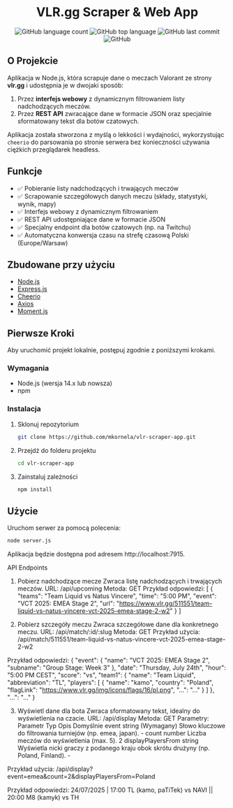 <div align="center">

# VLR.gg Scraper & Web App

<p align="center">
  <img alt="GitHub language count" src="https://img.shields.io/github/languages/count/mkornela/vlr-scraper-app?color=%23ff4655">
  <img alt="GitHub top language" src="https://img.shields.io/github/languages/top/mkornela/vlr-scraper-app?color=%23ff4655">
  <img alt="GitHub last commit" src="https://img.shields.io/github/last-commit/mkornela/vlr-scraper-app?color=%23ff4655">
  <img alt="GitHub" src="https://img.shields.io/github/license/mkornela/vlr-scraper-app?color=%23ff4655">
</p>
</div>

<!-- ZMIEŃ PONIŻEJ NA ZRZUT EKRANU SWOJEJ APLIKACJI -->
<!-- ![Project Screenshot](https://link.do.twojego/zrzutu-ekranu.png) -->

## O Projekcie

Aplikacja w Node.js, która scrapuje dane o meczach Valorant ze strony **vlr.gg** i udostępnia je w dwojaki sposób:
1.  Przez **interfejs webowy** z dynamicznym filtrowaniem listy nadchodzących meczów.
2.  Przez **REST API** zwracające dane w formacie JSON oraz specjalnie sformatowany tekst dla botów czatowych.

Aplikacja została stworzona z myślą o lekkości i wydajności, wykorzystując `cheerio` do parsowania po stronie serwera bez konieczności używania ciężkich przeglądarek headless.

## Funkcje

-   ✅ Pobieranie listy nadchodzących i trwających meczów
-   ✅ Scrapowanie szczegółowych danych meczu (składy, statystyki, wynik, mapy)
-   ✅ Interfejs webowy z dynamicznym filtrowaniem
-   ✅ REST API udostępniające dane w formacie JSON
-   ✅ Specjalny endpoint dla botów czatowych (np. na Twitchu)
-   ✅ Automatyczna konwersja czasu na strefę czasową Polski (Europe/Warsaw)

## Zbudowane przy użyciu

-   [Node.js](https://nodejs.org/)
-   [Express.js](https://expressjs.com/)
-   [Cheerio](https://cheerio.js.org/)
-   [Axios](https://axios-http.com/)
-   [Moment.js](https://momentjs.com/)

## Pierwsze Kroki

Aby uruchomić projekt lokalnie, postępuj zgodnie z poniższymi krokami.

### Wymagania

-   Node.js (wersja 14.x lub nowsza)
-   npm

### Instalacja

1.  Sklonuj repozytorium
    ```bash
    git clone https://github.com/mkornela/vlr-scraper-app.git
    ```
2.  Przejdź do folderu projektu
    ```bash
    cd vlr-scraper-app
    ```
3.  Zainstaluj zależności
    ```bash
    npm install
    ```

## Użycie

Uruchom serwer za pomocą polecenia:
```bash
node server.js
```

Aplikacja będzie dostępna pod adresem http://localhost:7915.

API Endpoints

1. Pobierz nadchodzące mecze
Zwraca listę nadchodzących i trwających meczów.
URL: /api/upcoming
Metoda: GET
Przykład odpowiedzi:
[
  {
    "teams": "Team Liquid vs Natus Vincere",
    "time": "5:00 PM",
    "event": "VCT 2025: EMEA Stage 2",
    "url": "https://www.vlr.gg/511551/team-liquid-vs-natus-vincere-vct-2025-emea-stage-2-w2"
  }
]


2. Pobierz szczegóły meczu
Zwraca szczegółowe dane dla konkretnego meczu.
URL: /api/match/:id/:slug
Metoda: GET
Przykład użycia:
/api/match/511551/team-liquid-vs-natus-vincere-vct-2025-emea-stage-2-w2

Przykład odpowiedzi:
{
  "event": {
    "name": "VCT 2025: EMEA Stage 2",
    "subname": "Group Stage: Week 3"
  },
  "date": "Thursday, July 24th",
  "hour": "5:00 PM CEST",
  "score": "vs",
  "team1": {
    "name": "Team Liquid",
    "abbreviation": "TL",
    "players": [
        {
            "name": "kamo",
            "country": "Poland",
            "flagLink": "https://www.vlr.gg/img/icons/flags/16/pl.png",
            "...": "..."
        }
    ]
  },
  "...": "..."
}

3. Wyświetl dane dla bota
Zwraca sformatowany tekst, idealny do wyświetlenia na czacie.
URL: /api/display
Metoda: GET
Parametry:
Parametr	Typ	Opis	Domyślnie
event	string	(Wymagany) Słowo kluczowe do filtrowania turniejów (np. emea, japan).	-
count	number	Liczba meczów do wyświetlenia (max. 5).	2
displayPlayersFrom	string	Wyświetla nicki graczy z podanego kraju obok skrótu drużyny (np. Poland, Finland).	-

Przykład użycia:
/api/display?event=emea&count=2&displayPlayersFrom=Poland

Przykład odpowiedzi:
24/07/2025 | 17:00 TL (kamo, paTiTek) vs NAVI || 20:00 M8 (kamyk) vs TH
```